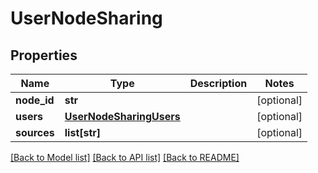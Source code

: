 # UserNodeSharing

## Properties
Name | Type | Description | Notes
------------ | ------------- | ------------- | -------------
**node_id** | **str** |  | [optional] 
**users** | [**UserNodeSharingUsers**](UserNodeSharingUsers.md) |  | [optional] 
**sources** | **list[str]** |  | [optional] 

[[Back to Model list]](../README.md#documentation-for-models) [[Back to API list]](../README.md#documentation-for-api-endpoints) [[Back to README]](../README.md)

